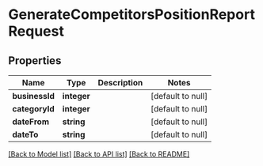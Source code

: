# GenerateCompetitorsPositionReportRequest

## Properties
Name | Type | Description | Notes
------------ | ------------- | ------------- | -------------
**businessId** | **integer** |  | [default to null]
**categoryId** | **integer** |  | [default to null]
**dateFrom** | **string** |  | [default to null]
**dateTo** | **string** |  | [default to null]

[[Back to Model list]](../README.md#documentation-for-models) [[Back to API list]](../README.md#documentation-for-api-endpoints) [[Back to README]](../README.md)



